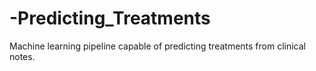 # -Predicting_Treatments
Machine learning pipeline capable of predicting treatments from clinical notes. 
